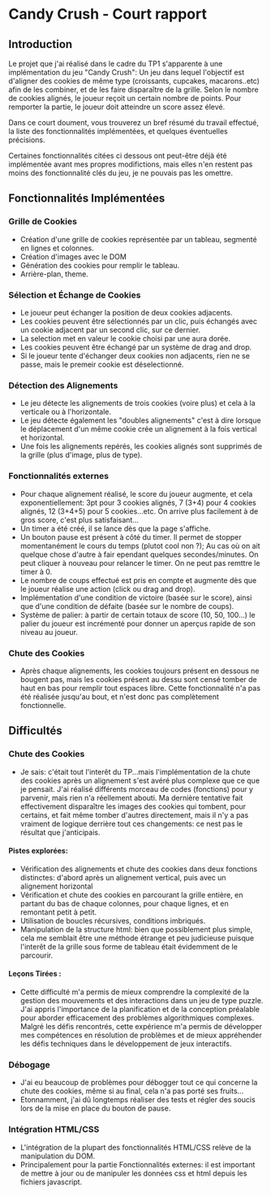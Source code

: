 # Candy Crush - Court rapport

## Introduction
Le projet que j'ai réalisé dans le cadre du TP1 s'apparente à une implémentation du jeu "Candy Crush": Un jeu dans lequel l'objectif est d'aligner des cookies de même type (croissants, cupcakes, macarons..etc) afin de les combiner, et de les faire disparaître de la grille. Selon le nombre de cookies alignés, le joueur reçoit un certain nombre de points. Pour remporter la partie, le joueur doit atteindre un score assez élevé. 

Dans ce court doument, vous trouverez un bref résumé du travail effectué, la liste des fonctionnalités implémentées, et quelques éventuelles précisions.

Certaines fonctionnalités citées ci dessous ont peut-être déjà été implémentée avant mes propres modifictions, mais elles n'en restent pas moins des fonctionnalité clés du jeu, je ne pouvais pas les omettre.

## Fonctionnalités Implémentées

### Grille de Cookies
- Création d'une grille de cookies représentée par un tableau, segmenté en lignes et colonnes.
- Création d'images avec le DOM
- Génération des cookies pour remplir le tableau.
- Arrière-plan, theme.

### Sélection et Échange de Cookies
- Le joueur peut échanger la position de deux cookies adjacents.
- Les cookies peuvent être sélectionnés par un clic, puis échangés avec un cookie adjacent par un second clic, sur ce dernier.
- La selection met en valeur le cookie choisi par une aura dorée.
- Les cookies peuvent être échangé par un système de drag and drop.
- Si le joueur tente d'échanger deux cookies non adjacents, rien ne se passe, mais le premeir cookie est déselectionné. 

### Détection des Alignements
- Le jeu détecte les alignements de trois cookies (voire plus) et cela à la verticale ou à l'horizontale.
- Le jeu détecte également les "doubles alignements" c'est à dire lorsque le déplacement d'un même cookie crée un alignement à la fois vertical et horizontal. 
- Une fois les alignements repérés, les cookies alignés sont supprimés de la grille (plus d'image, plus de type).

### Fonctionnalités externes
- Pour chaque alignement réalisé, le score du joueur augmente, et cela exponentiellement: 3pt pour 3 cookies alignés, 7 (3+4) pour 4 cookies alignés, 12 (3+4+5) pour 5 cookies...etc. On arrive plus facilement à de gros score, c'est plus satisfaisant...
- Un timer a été créé, il se lance dès que la page s'affiche.
- Un bouton pause est présent à côté du timer. Il permet de stopper momentanément le cours du temps (plutot cool non ?); Au cas où on ait quelque chose d'autre à fair ependant quelques secondes/minutes. On peut cliquer à nouveau pour relancer le timer. On ne peut pas remttre le timer à 0.
- Le nombre de coups effectué est pris en compte et augmente dès que le joueur réalise une action (click ou drag and drop).
- Implémentation d'une condition de victoire (basée sur le score), ainsi que d'une condition de défaite (basée sur le nombre de coups).
- Système de palier: à partir de certain totaux de score (10, 50, 100...) le palier du joueur est incrémenté pour donner un aperçus rapide de son niveau au joueur.

### Chute des Cookies
- Après chaque alignements, les cookies toujours présent en dessous ne bougent pas, mais les cookies présent au dessu sont censé tomber de haut en bas pour remplir tout espaces libre. Cette fonctionnalité n'a pas été réalisée jusqu'au bout, et n'est donc pas complètement fonctionnelle.

## Difficultés

### Chute des Cookies
- Je sais: c'était tout l'interêt du TP...mais l'implémentation de la chute des cookies après un alignement s'est avéré plus complexe que ce que je pensait. J'ai réalisé différents morceau de codes (fonctions) pour y parvenir, mais rien n'a réellement abouti. Ma dernière tentative fait effectivement disparaître les images des cookies qui tombent, pour certains, et fait même tomber d'autres directement, mais il n'y a pas vraiment de logique derrière tout ces changements: ce nest pas le résultat que j'anticipais. 

#### Pistes explorées:
- Vérification des alignements et chute des cookies dans deux fonctions distinctes: d'abord après un alignement vertical, puis avec un alignement horizontal
- Vérification et chute des cookies en parcourant la grille entière, en partant du bas de chaque colonnes, pour chaque lignes, et en remontant petit à petit.
- Utilisation de boucles récursives, conditions imbriqués.
- Manipulation de la structure html: bien que possiblement plus simple, cela me semblait être une méthode étrange et peu judicieuse puisque l'interêt de la grille sous forme de tableau était évidemment de le parcourir. 

#### Leçons Tirées :
- Cette difficulté m'a permis de mieux comprendre la complexité de la gestion des mouvements et des interactions dans un jeu de type puzzle.
J'ai appris l'importance de la planification et de la conception préalable pour aborder efficacement des problèmes algorithmiques complexes.
Malgré les défis rencontrés, cette expérience m'a permis de développer mes compétences en résolution de problèmes et de mieux appréhender les défis techniques dans le développement de jeux interactifs.

### Débogage
- J'ai eu beaucoup de problèmes pour débogger tout ce qui concerne la chute des cookies, même si au final, cela n'a pas porté ses fruits...
- Etonnamment, j'ai dû longtemps réaliser des tests et régler des soucis lors de la mise en place du bouton de pause. 

### Intégration HTML/CSS
- L'intégration de la plupart des fonctionnalités HTML/CSS relève de la manipulation du DOM.
- Principalement pour la partie Fonctionnalités externes: il est important de mettre à jour ou de manipuler les données css et html depuis les fichiers javascript.
